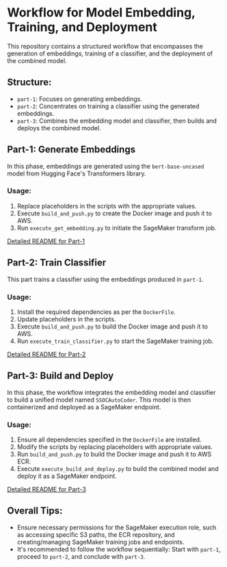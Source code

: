 # Workflow for Model Embedding, Training, and Deployment

This repository contains a structured workflow that encompasses the generation of embeddings, training of a classifier, and the deployment of the combined model.

## Structure:

- `part-1`: Focuses on generating embeddings.
- `part-2`: Concentrates on training a classifier using the generated embeddings.
- `part-3`: Combines the embedding model and classifier, then builds and deploys the combined model.

## Part-1: Generate Embeddings

In this phase, embeddings are generated using the `bert-base-uncased` model from Hugging Face's Transformers library.

### Usage:

1. Replace placeholders in the scripts with the appropriate values.
2. Execute `build_and_push.py` to create the Docker image and push it to AWS.
3. Run `execute_get_embedding.py` to initiate the SageMaker transform job.

[Detailed README for Part-1](./part-1/README.md)

## Part-2: Train Classifier

This part trains a classifier using the embeddings produced in `part-1`.

### Usage:

1. Install the required dependencies as per the `DockerFile`.
2. Update placeholders in the scripts.
3. Execute `build_and_push.py` to build the Docker image and push it to AWS.
4. Run `execute_train_classifier.py` to start the SageMaker training job.

[Detailed README for Part-2](./part-2/README.md)

## Part-3: Build and Deploy

In this phase, the workflow integrates the embedding model and classifier to build a unified model named `SSOCAutoCoder`. This model is then containerized and deployed as a SageMaker endpoint.

### Usage:

1. Ensure all dependencies specified in the `DockerFile` are installed.
2. Modify the scripts by replacing placeholders with appropriate values.
3. Run `build_and_push.py` to build the Docker image and push it to AWS ECR.
4. Execute `execute_build_and_deploy.py` to build the combined model and deploy it as a SageMaker endpoint.

[Detailed README for Part-3](./part-3/README.md)

## Overall Tips:

- Ensure necessary permissions for the SageMaker execution role, such as accessing specific S3 paths, the ECR repository, and creating/managing SageMaker training jobs and endpoints.
- It's recommended to follow the workflow sequentially: Start with `part-1`, proceed to `part-2`, and conclude with `part-3`.
